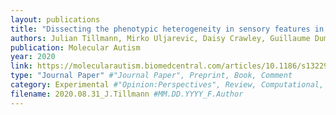 ```yaml
---
layout: publications
title: "Dissecting the phenotypic heterogeneity in sensory features in Autism Spectrum Disorder: a factor mixture modelling approach"
authors: Julian Tillmann, Mirko Uljarevic, Daisy Crawley, Guillaume Dumas, Eva Loth, Declan Murphy, Jan Buitelaar, Tony Charman, the AIMS-2-TRIALS LEAP group
publication: Molecular Autism
year: 2020
link: https://molecularautism.biomedcentral.com/articles/10.1186/s13229-020-00367-w
type: "Journal Paper" #"Journal Paper", Preprint, Book, Comment
category: Experimental #"Opinion:Perspectives", Review, Computational, Social Cognitive and Affective Neuroscience, Experimental
filename: 2020.08.31_J.Tillmann #MM.DD.YYYY_F.Author
---
```

